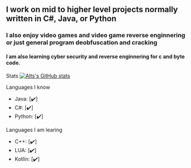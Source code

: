 
##         I work on mid to higher level projects normally written in C#, Java, or Python
###         I also enjoy video games and video game reverse enginnering or just general program deobfuscation and cracking

####          I am also learning cyber security and reverse enginnering for c and byte code.

Stats
[![Alts's GitHub stats](https://github-readme-stats.vercel.app/api?Alts-Dev=anuraghazra)](https://github.com/anuraghazra/github-readme-stats)


Languages I know
- Java: [✔️]
- C#: [✔️]
- Python: [✔️]

Languages I am learing
- C++: [✔️]
- LUA: [✔️]
- Kotlin: [✔️]



